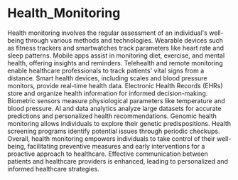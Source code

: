 # Health_Monitoring
 Health monitoring involves the regular assessment of an individual's well-being through various methods and technologies. Wearable devices such as fitness trackers and smartwatches track parameters like heart rate and sleep patterns. Mobile apps assist in monitoring diet, exercise, and mental health, offering insights and reminders. Telehealth and remote monitoring enable healthcare professionals to track patients' vital signs from a distance. Smart health devices, including scales and blood pressure monitors, provide real-time health data. Electronic Health Records (EHRs) store and organize health information for informed decision-making.  Biometric sensors measure physiological parameters like temperature and blood pressure. AI and data analytics analyze large datasets for accurate predictions and personalized health recommendations. Genomic health monitoring allows individuals to explore their genetic predispositions. Health screening programs identify potential issues through periodic checkups. Overall, health monitoring empowers individuals to take control of their well-being, facilitating preventive measures and early interventions for a proactive approach to healthcare. Effective communication between patients and healthcare providers is enhanced, leading to personalized and informed healthcare strategies.
